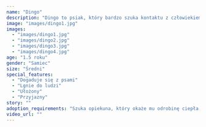 ```yaml
---
name: "Dingo"
description: "Dingo to psiak, który bardzo szuka kontaktu z człowiekiem. Oaza spokoju i pokory. Jest młody i absolutnie bezkonfliktowy - obecnie żyje w azylu pośród innych samców i suczek, nie szukając z nimi zwady. Jest niewielki, waży max. 12kg. Potulny, grzeczny, marzący jedynie o głaskaniu przy każdej mozliwej okazji."
image: "images/dingo1.jpg"
images:
  - "images/dingo1.jpg"
  - "images/dingo2.jpg"
  - "images/dingo3.jpg"  
  - "images/dingo4.jpg"
age: "1.5 roku"
gender: "Samiec"
size: "Średni"
special_features:
  - "Dogaduje się z psami"
  - "Lgnie do ludzi"
  - "Ułożony"
  - "Przyjazny"
story: ""
adoption_requirements: "Szuka opiekuna, który okaże mu odrobinę ciepła i uwagi. Odwdzięczy się niesamowitym oddaniem."
video_url: ""
---
```

